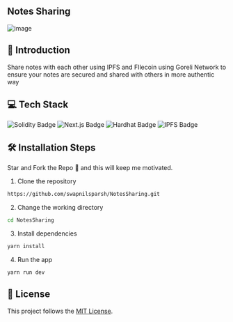 ## Notes Sharing
![image](https://github.com/swapnilsparsh/NotesSharing/assets/69387608/fb3c65f5-4dba-43aa-b443-044d434e6f56)

## 📌 Introduction
Share notes with each other using IPFS and FIlecoin using Goreli Network to ensure your notes are secured and shared with others in more authentic way

## 💻 Tech Stack
![Solidity Badge](https://img.shields.io/badge/Solidity-%236E4C1E?style=for-the-badge&logo=solidity)
![Next.js Badge](https://img.shields.io/badge/Next.js-%23000000?style=for-the-badge&logo=next.js)
![Hardhat Badge](https://img.shields.io/badge/Hardhat-%fff10000?style=for-the-badge&logo=hardhat)
![IPFS Badge](https://img.shields.io/badge/IPFS-%233366FF?style=for-the-badge&logo=ipfs&labelColor=white)

## 🛠️ Installation Steps
Star and Fork the Repo 🌟 and this will keep me motivated.

1. Clone the repository

```bash
https://github.com/swapnilsparsh/NotesSharing.git
```

2. Change the working directory

```bash
cd NotesSharing
```

3. Install dependencies

```bash
yarn install
```

4. Run the app

```bash
yarn run dev
```

## 📃 License

This project follows the [MIT License](/LICENSE).
